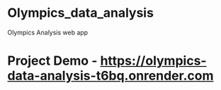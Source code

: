 # Olympics_data_analysis
Olympics Analysis web app
# Project Demo - https://olympics-data-analysis-t6bq.onrender.com
